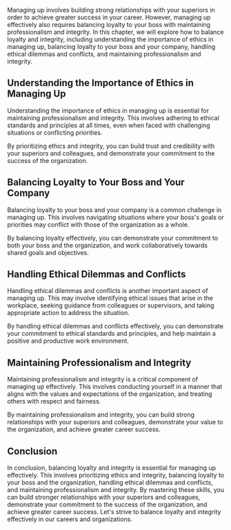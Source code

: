 
Managing up involves building strong relationships with your superiors in order to achieve greater success in your career. However, managing up effectively also requires balancing loyalty to your boss with maintaining professionalism and integrity. In this chapter, we will explore how to balance loyalty and integrity, including understanding the importance of ethics in managing up, balancing loyalty to your boss and your company, handling ethical dilemmas and conflicts, and maintaining professionalism and integrity.

Understanding the Importance of Ethics in Managing Up
-----------------------------------------------------

Understanding the importance of ethics in managing up is essential for maintaining professionalism and integrity. This involves adhering to ethical standards and principles at all times, even when faced with challenging situations or conflicting priorities.

By prioritizing ethics and integrity, you can build trust and credibility with your superiors and colleagues, and demonstrate your commitment to the success of the organization.

Balancing Loyalty to Your Boss and Your Company
-----------------------------------------------

Balancing loyalty to your boss and your company is a common challenge in managing up. This involves navigating situations where your boss's goals or priorities may conflict with those of the organization as a whole.

By balancing loyalty effectively, you can demonstrate your commitment to both your boss and the organization, and work collaboratively towards shared goals and objectives.

Handling Ethical Dilemmas and Conflicts
---------------------------------------

Handling ethical dilemmas and conflicts is another important aspect of managing up. This may involve identifying ethical issues that arise in the workplace, seeking guidance from colleagues or supervisors, and taking appropriate action to address the situation.

By handling ethical dilemmas and conflicts effectively, you can demonstrate your commitment to ethical standards and principles, and help maintain a positive and productive work environment.

Maintaining Professionalism and Integrity
-----------------------------------------

Maintaining professionalism and integrity is a critical component of managing up effectively. This involves conducting yourself in a manner that aligns with the values and expectations of the organization, and treating others with respect and fairness.

By maintaining professionalism and integrity, you can build strong relationships with your superiors and colleagues, demonstrate your value to the organization, and achieve greater career success.

Conclusion
----------

In conclusion, balancing loyalty and integrity is essential for managing up effectively. This involves prioritizing ethics and integrity, balancing loyalty to your boss and the organization, handling ethical dilemmas and conflicts, and maintaining professionalism and integrity. By mastering these skills, you can build stronger relationships with your superiors and colleagues, demonstrate your commitment to the success of the organization, and achieve greater career success. Let's strive to balance loyalty and integrity effectively in our careers and organizations.
